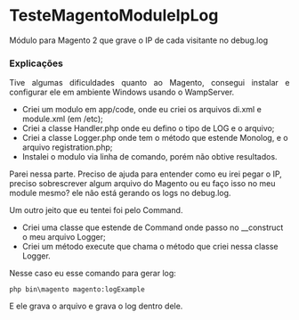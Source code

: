 # TesteMagentoModuleIpLog
Módulo para Magento 2 que grave o IP de cada visitante no debug.log

### Explicações

<p align="justify">
  Tive algumas dificuldades quanto ao Magento, consegui instalar e configurar ele em ambiente Windows usando o WampServer. 
  <ul>
    <li>Criei um modulo em app/code, onde eu criei os arquivos di.xml e module.xml (em /etc);</li>
    <li>Criei a classe Handler.php onde eu defino o tipo de LOG e o arquivo;</li>
    <li>Criei a classe Logger.php onde tem o método que estende Monolog, e o arquivo registration.php;</li>
    <li>Instalei o modulo via linha de comando, porém não obtive resultados.</li>
  </ul>
  Parei nessa parte. Preciso de ajuda para entender como eu irei pegar o IP, preciso sobrescrever algum arquivo do Magento ou eu faço isso no meu module mesmo? ele não está gerando os logs no debug.log.
</p>

<p align="justify">
  Um outro jeito que eu tentei foi pelo Command. 
  <ul>
    <li>Criei uma classe que estende de Command onde passo no __construct o meu arquivo Logger;</li>
    <li>Criei um método execute que chama o método que criei nessa classe Logger.</li>
  </ul>
  Nesse caso eu esse comando para gerar log:
</p>

```
php bin\magento magento:logExample
```

<p align="justify">
  E ele grava o arquivo e grava o log dentro dele.
</p>





